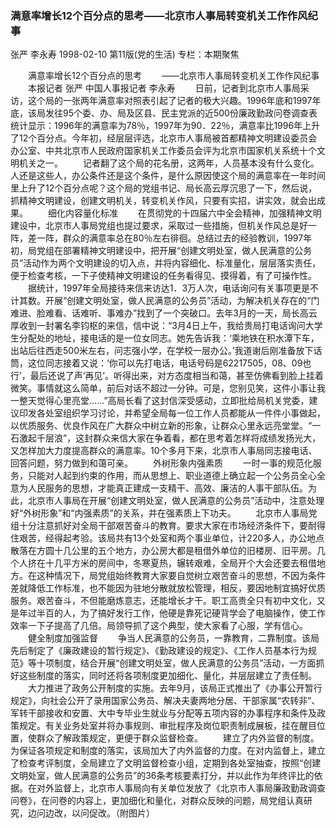 ### 满意率增长12个百分点的思考——北京市人事局转变机关工作作风纪事
张严  李永寿
1998-02-10
第11版(党的生活)
专栏：本期聚焦

　　满意率增长12个百分点的思考
　　——北京市人事局转变机关工作作风纪事
　　本报记者  张严  中国人事报记者  李永寿
　　日前，记者到北京市人事局采访，这个局的一张两年满意率对照表引起了记者的极大兴趣。1996年底和1997年底，该局发往95个委、办、局及区县、民主党派的近500份廉政勤政问卷调查表统计显示：1996年的满意率为78％，1997年为90．22％，满意率比1996年上升了12个百分点。今年初，经层层评选，北京市人事局被首都精神文明建设委员会办公室、中共北京市人民政府国家机关工作委员会评为北京市国家机关系统十个文明机关之一。
　　记者翻了这个局的花名册，这两年，人员基本没有什么变化。人还是这些人，办公条件还是这个条件，是什么原因使这个局的满意率在一年时间里上升了12个百分点呢？这个局的党组书记、局长高云厚沉思了一下，然后说，抓精神文明建设，创建文明机关，转变机关作风，只要有实招，讲实效，就会出成果。
　　细化内容量化标准
　　在贯彻党的十四届六中全会精神，加强精神文明建设中，北京市人事局党组也提过要求，采取过一些措施，但机关作风总是好一阵，差一阵，群众的满意率总在80％左右徘徊。总结过去的经验教训，1997年初，局党组在部署精神文明建设中，把开展“创建文明处室，做人民满意的公务员”活动作为两个文明建设的切入点，并将内容细化、标准量化，层层落实责任，便于检查考核，一下子使精神文明建设的任务看得见、摸得着，有了可操作性。
　　据统计，1997年全局接待来信来访达1．3万人次，电话询问有关事项更是不计其数。开展“创建文明处室，做人民满意的公务员”活动，为解决机关存在的“门难进、脸难看、话难听、事难办”找到了一个突破口。去年3月的一天，局长高云厚收到一封署名李钧枢的来信，信中说：“3月4日上午，我给贵局打电话询问大学生分配处的地址，接电话的是一位女同志。她先告诉我：‘乘地铁在积水潭下车，出站后往西走500米左右，问志强小学，在学校一层办公。’我道谢后刚准备放下话筒，这位同志接着又说：‘你可以先打电话，电话号码是62217505，08、09也行’，最后还说了声‘再见’。听得出来，对方态度相当和蔼，甚至仿佛看到脸上挂着微笑。事情就这么简单，前后对话不超过一分钟。可是，您别见笑，这件小事让我一整天觉得心里亮堂……”高局长看了这封信深受感动，立即批给局机关党委，建议印发各处室组织学习讨论，并希望全局每一位工作人员都能从一件件小事做起，以优质服务、优良作风在广大群众中树立新的形象，让群众心里永远亮堂堂。“一石激起千层浪”，这封群众来信大家在争着看，都在思考着怎样将成绩发扬光大，又怎样加大力度提高群众的满意率。10个多月下来，北京市人事局同志接电话、回答问题，努力做到和蔼可亲。
　　外树形象内强素质
　　一时一事的规范化服务，只能对人起到约束的作用，而从思想上、职业道德上确立起一个公务员全心全意为人民服务的思想，才能真正建成一支精干、高效、廉洁的人事干部队伍。为此，北京市人事局在开展“创建文明处室，做人民满意的公务员”活动中，注意处理好“外树形象”和“内强素质”的关系，并在强素质上下功夫。
　　北京市人事局党组十分注意抓好对全局干部艰苦奋斗的教育。要求大家在市场经济条件下，要耐得住艰苦，经得起考验。该局共有13个处室和两个事业单位，计220多人，办公地点散落在方圆十几公里的五个地方，办公房大都是租借外单位的旧楼房、旧平房。几个人挤在十几平方米的房间中，冬寒夏热，辗转艰难，全局开个大会还要去租借地方。在这种情况下，局党组始终教育大家要自觉树立艰苦奋斗的思想，不因为条件差就降低工作标准，也不能因为驻地分散就放松管理，相反，要因地制宜搞好优质服务。艰苦奋斗，不但能磨炼意志，还能增长才干。职工高贵全只有初中文化，又是年过半百的人，为了搞好发行工作，他硬是靠死记硬背学会了电脑操作，使工作效率一下子提高了几倍。局领导抓了这个典型，使大家看了心服，学有信心。
　　健全制度加强监督
　　争当人民满意的公务员，一靠教育，二靠制度。该局先后制定了《廉政建设的暂行规定》、《勤政建设的规定》、《工作人员基本行为规范》等十项制度，结合开展“创建文明处室，做人民满意的公务员”活动，一方面抓好这些制度的落实，同时还将各项制度更加细化、量化，并层层建立了责任制。
　　大力推进了政务公开制度的实施。去年9月，该局正式推出了《办事公开暂行规定》，向社会公开了录用国家公务员、解决夫妻两地分居、干部家属“农转非”、军转干部接收和安置、大中专毕业生就业与分配等五项内容的办事程序和条件及政策规定。有关业务处室并将办事规则、审批程序及岗位职责制成展板，挂在醒目位置，使群众了解政策规定，更便于群众监督检查。
　　建立了内外监督的制度。为保证各项规定和制度的落实，该局加大了内外监督的力度。在对内监督上，建立了检查考评制度，全局建立了文明监督检查小组，定期到各处室抽查，按照“创建文明处室，做人民满意的公务员”的36条考核要素打分，并以此作为年终评比的依据。在对外监督上，北京市人事局向有关单位发放了《北京市人事局廉政勤政调查问卷》，在问卷的内容上，更加细化和量化，对群众反映的问题，局党组认真研究，边问边改，以问促改。（附图片）
